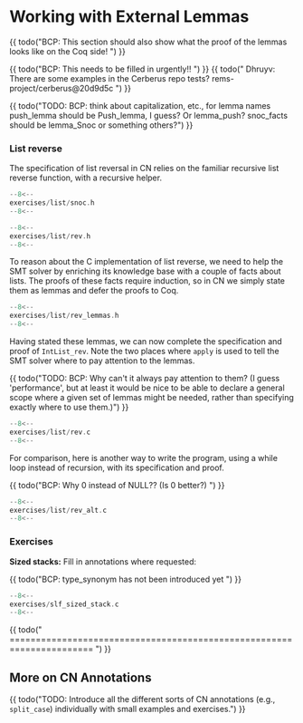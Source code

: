 # Working with External Lemmas

{{ todo("BCP: This section should also show what the proof of the lemmas
looks like on the Coq side! ") }}

{{ todo("BCP: This needs to be filled in urgently!! ") }}
{{ todo(" Dhruyv: There are some examples in the Cerberus repo tests? rems-project/cerberus@20d9d5c ") }}

{{ todo("TODO: BCP:
think about capitalization, etc., for lemma names
push_lemma should be Push_lemma, I guess? Or lemma_push?
snoc_facts should be lemma_Snoc or something
others?") }}

### List reverse

The specification of list reversal in CN relies on the familiar
recursive list reverse function, with a recursive helper.

```c title="exercises/list/snoc.h"
--8<--
exercises/list/snoc.h
--8<--
```

```c title="exercises/list/rev.h"
--8<--
exercises/list/rev.h
--8<--
```

To reason about the C implementation of list reverse, we need to help
the SMT solver by enriching its knowledge base with a couple of facts
about lists. The proofs of these facts require induction, so in CN we
simply state them as lemmas and defer the proofs to Coq.

```c title="exercises/list/rev_lemmas.h"
--8<--
exercises/list/rev_lemmas.h
--8<--
```

Having stated these lemmas, we can now complete the specification and
proof of `IntList_rev`. Note the two places where `apply` is used
to tell the SMT solver where to pay attention to the lemmas.

{{ todo("TODO: BCP: Why can't it always pay attention to them? (I guess
'performance', but at least it would be nice to be able to declare a
general scope where a given set of lemmas might be needed, rather than
specifying exactly where to use them.)") }}

```c title="exercises/list/rev.c"
--8<--
exercises/list/rev.c
--8<--
```

For comparison, here is another way to write the program, using a
while loop instead of recursion, with its specification and proof.

{{ todo("BCP: Why 0 instead of NULL?? (Is 0 better?) ") }}

```c title="exercises/list/rev_alt.c"
--8<--
exercises/list/rev_alt.c
--8<--
```

### Exercises

**Sized stacks:** Fill in annotations where requested:

{{ todo("BCP: type_synonym has not been introduced yet ") }}

```c title="exercises/slf_sized_stack.c"
--8<--
exercises/slf_sized_stack.c
--8<--
```

{{ todo(" ====================================================================== ") }}



## More on CN Annotations

{{ todo("TODO: Introduce all the different sorts of CN annotations (e.g.,
  `split_case`) individually with small examples and exercises.") }}


